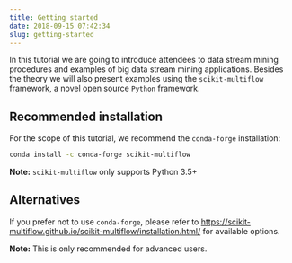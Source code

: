 ```yaml
---
title: Getting started
date: 2018-09-15 07:42:34
slug: getting-started
---
```


In this tutorial we are going to introduce attendees to data stream mining procedures and examples of big data stream mining applications. Besides the theory we will also present examples using the `scikit-multiflow` framework, a novel open source `Python` framework.

## Recommended installation

For the scope of this tutorial, we recommend the `conda-forge` installation:

```bash
conda install -c conda-forge scikit-multiflow
```

**Note:** `scikit-multiflow` only supports Python 3.5+

## Alternatives

If you prefer not to use `conda-forge`, please refer to https://scikit-multiflow.github.io/scikit-multiflow/installation.html/ for available options.

**Note:** This is only recommended for advanced users.